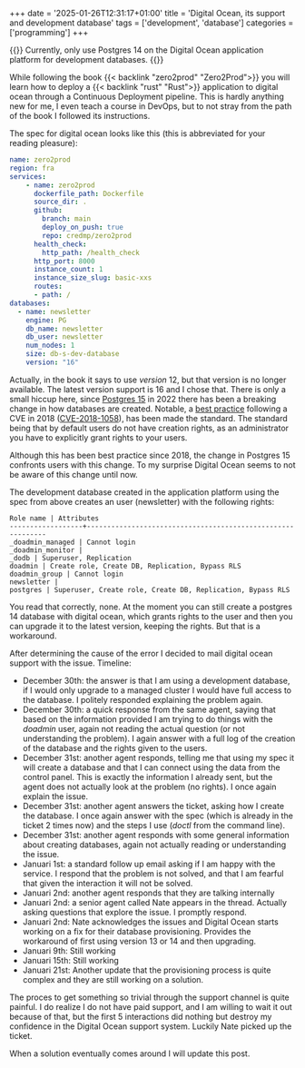 +++
date = '2025-01-26T12:31:17+01:00'
title = 'Digital Ocean, its support and development database'
tags = ['development', 'database']
categories = ['programming']
+++

{{<admonition type="tip" >}}
Currently, only use Postgres 14 on the Digital Ocean application platform for development databases. 
{{</admonition>}}

While following the book {{< backlink "zero2prod" "Zero2Prod">}} you will learn how to deploy a {{< backlink "rust" "Rust">}} application to digital ocean through a Continuous Deployment pipeline. This is hardly anything new for me, I even teach a course in DevOps, but to not stray from the path of the book I followed its instructions.

The spec for digital ocean looks like this (this is abbreviated for your reading pleasure):

```yaml
name: zero2prod
region: fra
services:
    - name: zero2prod
      dockerfile_path: Dockerfile
      source_dir: .
      github:
        branch: main
        deploy_on_push: true
        repo: credmp/zero2prod
      health_check:
        http_path: /health_check
      http_port: 8000
      instance_count: 1
      instance_size_slug: basic-xxs
      routes:
      - path: /
databases:
  - name: newsletter
    engine: PG
    db_name: newsletter
    db_user: newsletter
    num_nodes: 1
    size: db-s-dev-database
    version: "16"
```

Actually, in the book it says to use *version* 12, but that version is no longer available. The latest version support is 16 and I chose that. There is only a small hiccup here, since [Postgres 15](https://www.postgresql.org/docs/release/15.0/) in 2022 there has been a breaking change in how databases are created. Notable, a [best practice](https://www.postgresql.org/docs/15/ddl-schemas.html#DDL-SCHEMAS-PATTERNS) following a CVE in 2018 ([CVE-2018-1058](https://nvd.nist.gov/vuln/detail/CVE-2018-1058)), has been made the standard. The standard being that by default users do not have creation rights, as an administrator you have to explicitly grant rights to your users.

Although this has been best practice since 2018, the change in Postgres 15 confronts users with this change. To my surprise Digital Ocean seems to not be aware of this change until now.

The development database created in the application platform using the spec from above creates an user (newsletter) with the following rights:

```
Role name | Attributes
------------------+------------------------------------------------------------
_doadmin_managed | Cannot login
_doadmin_monitor |
_dodb | Superuser, Replication
doadmin | Create role, Create DB, Replication, Bypass RLS
doadmin_group | Cannot login
newsletter |
postgres | Superuser, Create role, Create DB, Replication, Bypass RLS
```

You read that correctly, none. At the moment you can still create a postgres 14 database with digital ocean, which grants rights to the user and then you can upgrade it to the latest version, keeping the rights. But that is a workaround.

After determining the cause of the error I decided to mail digital ocean support with the issue. Timeline:

- December 30th: the answer is that I am using a development database, if I would only upgrade to a managed cluster I would have full access to the database. I politely responded explaining the problem again.
- December 30th: a quick response from the same agent, saying that based on the information provided I am trying to do things with the *doadmin* user, again not reading the actual question (or not understanding the problem). I again answer with a full log of the creation of the database and the rights given to the users.
- December 31st: another agent responds, telling me that using my spec it will create a database and that I can connect using the data from the control panel. This is exactly the information I already sent, but the agent does not actually look at the problem (no rights). I once again explain the issue.
- December 31st: another agent answers the ticket, asking how I create the database. I once again answer with the spec (which is already in the ticket 2 times now) and the steps I use (*doctl* from the command line).
- December 31st: another agent responds with some general information about creating databases, again not actually reading or understanding the issue.
- Januari 1st: a standard follow up email asking if I am happy with the service. I respond that the problem is not solved, and that I am fearful that given the interaction it will not be solved.
- Januari 2nd: another agent responds that they are talking internally
- Januari 2nd: a senior agent called Nate appears in the thread. Actually asking questions that explore the issue. I promptly respond.
- Januari 2nd: Nate acknowledges the issues and Digital Ocean starts working on a fix for their database provisioning. Provides the workaround of first using version 13 or 14 and then upgrading.
- Januari 9th: Still working
- Januari 15th: Still working
- Januari 21st: Another update that the provisioning process is quite complex and they are still working on a solution.

The proces to get something so trivial through the support channel is quite painful. I do realize I do not have paid support, and I am willing to wait it out because of that, but the first 5 interactions did nothing but destroy my confidence in the Digital Ocean support system. Luckily Nate picked up the ticket.

When a solution eventually comes around I will update this post.
